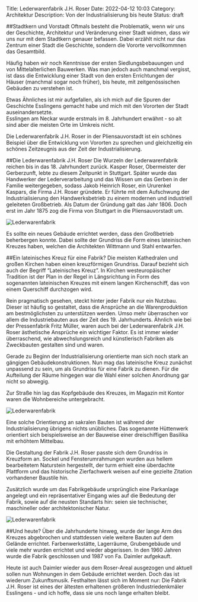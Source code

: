 Title: Lederwarenfabrik J.H. Roser
Date: 2022-04-12 10:03
Category: Architektur
Description: Von der Industrialisierung bis heute 
Status: draft

##Stadtkern und Vorstadt 
Oftmals besteht die Problematik, wenn wir uns der Geschichte, Architektur und Veränderung einer Stadt widmen, dass wir uns nur mit dem Stadtkern genauer befassen. Dabei erzählt nicht nur das Zentrum einer Stadt die Geschichte, sondern die Vororte vervollkommnen das Gesamtbild. 

Häufig haben wir noch Kenntnisse der ersten Siedlungsbebauungen und von Mittelalterlichen Bauwerken. Was man jedoch auch manchmal vergisst, ist dass die Entwicklung einer Stadt von den ersten Errichtungen der Häuser (manchmal sogar noch früher), bis heute, mit zeitgenössischen Gebäuden zu verstehen ist. 

Etwas Ähnliches ist mir aufgefallen, als ich mich auf die Spuren der Geschichte Esslingens gemacht habe und mich mit den Vororten der Stadt auseinandersetzte.  
Esslingen am Neckar wurde erstmals im 8. Jahrhundert erwähnt - so alt sind aber die meisten Orte im Umkreis nicht. 

Die Lederwarenfabrik J.H. Roser in der Pliensauvorstadt ist ein schönes Beispiel über die Entwicklung von Vororten zu sprechen und gleichzeitig ein schönes Zeitzeugnis aus der Zeit der Industrialisierung. 

##Die Lederwarenfabrik J.H. Roser
Die Wurzeln der Lederwarenfabrik reichen bis in das 18. Jahrhundert zurück. Kasper Roser, Obermeister der Gerberzunft, lebte zu diesem Zeitpunkt in Stuttgart. 
Später wurde das Handwerker der Lederverarbeitung und das Wissen um das Gerben in der Familie weitergegeben, sodass Jakob Heinrich Roser, ein Ururenkel Kaspars,  die Firma J.H. Roser gründete. Er führte mit dem Aufschwung der Industrialisierung den Handwerksbetrieb zu einem modernen und industriell geleiteten Großbetrieb. Als Datum der Gründung galt das Jahr 1806. Doch erst im Jahr 1875 zog die Firma von Stuttgart in die Pliensauvorstadt um. 

![Lederwarenfabrik]({static}/images/2022-04-12_J.H.Roserfarbik.md/20220407_071520.jpg)

Es sollte ein neues Gebäude errichtet werden, dass den Großbetrieb beherbergen konnte. Dabei sollte der Grundriss die Form eines lateinischen Kreuzes haben, welchen die Architekten Wittmann und Stahl entwarfen. 

##Ein lateinisches Kreuz für eine Fabrik?
Die meisten Kathedralen und großen Kirchen haben einen kreuzförmigen Grundriss. Darauf bezieht sich auch der Begriff “Lateinisches Kreuz”. In Kirchen westeuropäischer Tradition ist der Plan in der Regel in Längsrichtung in Form des sogenannten lateinischen Kreuzes mit einem langen Kirchenschiff, das von einem Querschiff durchzogen wird.

Rein pragmatisch gesehen, steckt hinter jeder Fabrik nur ein Nutzbau. Dieser ist häufig so gestaltet, dass die Ansprüche an die Warenproduktion am bestmöglichsten zu unterstützen werden. Umso mehr überraschen vor allem die Industriebauten aus der Zeit des 19. Jahrhunderts. Ähnlich wie bei der Pressenfabrik Fritz Müller, waren auch bei der Lederwarenfabrik J.H. Roser ästhetische Ansprüche ein wichtiger Faktor. Es ist immer wieder überraschend, wie  abwechslungsreich und künstlerisch Fabriken als Zweckbauten gestalten sind und waren. 

Gerade zu Beginn der Industrialisierung orientierte man sich noch stark an gängigen Gebäudekonstruktionen. Nun mag das lateinische Kreuz zunächst unpassend zu sein, um als Grundriss für eine Fabrik zu dienen. Für die Aufteilung der Räume hingegen war die Wahl einer solchen Anordnung gar nicht so abwegig. 

Zur Straße hin lag das Kopfgebäude des Kreuzes, im Magazin mit Kontor waren die Wohnbereiche untergebracht. 

![Lederwarenfabrik]({static}/images/2022-04-12_J.H.Roserfarbik.md/20220407_071932.jpg)

Eine solche Orientierung an sakralen Bauten ist während der Industrialisierung übrigens nichts unübliches. Das sogenannte Hüttenwerk orientiert sich beispielsweise an der Bauweise einer dreischiffigen Basilika mit erhöhtem Mittelbau.

Die Gestaltung der Fabrik J.H. Roser passte sich dem Grundriss in Kreuzform an. Sockel und Fensterumrahmungen wurden aus hellem bearbeitetem Naturstein hergestellt, der turm erhielt eine überdachte Plattform und das historische Zierfachwerk weisen auf eine gezielte Zitation vorhandener Baustile hin. 

Zusätzlich wurde um das Fabrikgebäude ursprünglich eine Parkanlage angelegt und ein repräsentativer Eingang wies auf die Bedeutung der Fabrik, sowie auf die neusten Standarts hin: seien sie technischer, maschineller oder architektonischer Natur. 

![Lederwarenfabrik]({static}/images/2022-04-12_J.H.Roserfarbik.md/original_935690c1-1788-428c-98fa-4122a74eb88c_20220407_071823.jpg)

##Und heute?
Über die Jahrhunderte hinweg, wurde der lange Arm des Kreuzes abgebrochen und stattdessen viele weitere Bauten auf dem Gelände errichtet. Farbenwerkstätte, Lagerräume, Grubengebäude und viele mehr wurden errichtet und wieder abgerissen. In den 1960 Jahren wurde die Fabrik geschlossen und 1987 von Fa. Daimler aufgekauft. 

Heute ist auch Daimler wieder aus dem Roser-Areal ausgezogen und aktuell sollen nun Wohnungen in dem Gebäude errichtet werden. Doch das ist wiederum Zukunftsmusik. Festhalten lässt sich im Moment nur: Die Fabrik J.H. Roser ist eines der ältesten erhaltenen größeren Industriedenkmäler Esslingens - und ich hoffe, dass sie uns noch lange erhalten bleibt. 
